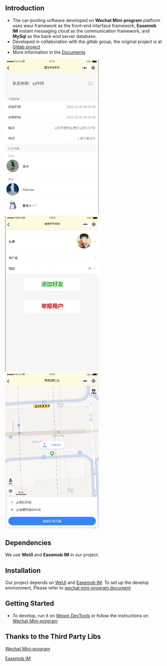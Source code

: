 ## Introduction

- The car-pooling software developed on **Wechat Mini-program** platform uses weui framework 
  as the front-end interface framework, **Easemob IM** instant messaging cloud as the 
  communication framework, and **MySql** as the back-end server database.
- Developed in collaboration with the gitlab group, the original project is at 
  [Gitlab project](https://gitlab.com/tj-cs-swe/cs10102302-2022/tluafed/car-pooling)
- More information in the [Documents](/doc) 

<img src="/doc/1.png" width="300"/><img src="/doc/2.png" width="300"/><img src="/doc/3.png" width="300"/>

## Dependencies

We use **WeUI** and **Easemob IM** in our project.

## Installation

Our project depends on [WeUI](https://github.com/wechat-miniprogram/weui-miniprogram) and 
[Easemob IM](https://github.com/easemob/webim-weixin-xcx).
To set up the develop environment, Please refer to 
[wechat mini-program document](https://developers.weixin.qq.com/miniprogram/en/dev/framework/)

## Getting Started

- To develop, run it on 
  [Weixin DevTools](https://developers.weixin.qq.com/miniprogram/en/dev/devtools/devtools.html)
  or follow the instructions on
  [Wechat Mini-program](https://github.com/wechat-miniprogram/miniprogram-demo)


## Thanks to the Third Party Libs

[Wechat Mini-program](https://github.com/wechat-miniprogram)

[Easemob IM](https://github.com/easemob)
